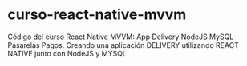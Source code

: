 # curso-react-native-mvvm
Código del curso React Native MVVM: App Delivery NodeJS MySQL Pasarelas Pagos. Creando una aplicación DELIVERY utilizando REACT NATIVE junto con NodeJS y MYSQL

